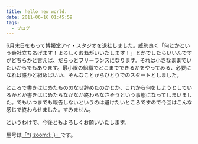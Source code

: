 ```yaml
---
title: hello new world.
date: 2011-06-16 01:45:59
tags: 
  - ブログ
---
```

6月末日をもって博報堂アイ・スタジオを退社しました。威勢良く「何とかという会社立ちあげます！よろしくおねがいいたします！」とかでしたらいいんですがどちらかと言えば、だらっとフリーランスになります。それは小さなままでいたいからでもあります。最小限の組織でどこまでできるかをやってみる、必要になれば誰かと組めばいい、そんなことからひとりでのスタートとしました。

<!-- more -->

ところで書きはじめたもののなぜ辞めたのかとか、これから何をしようとしているかとか書きはじめたらなかなか終わらなさそうという事態になってしまいました。でもいつまでも報告しないというのは避けたいところですので今回はこんな感じで終わらせました。すみません。

というわけで、今後ともよろしくお願いいたします。

屋号は<a href="//zoomone.net">「*{ zoom:1; }」</a>です。
